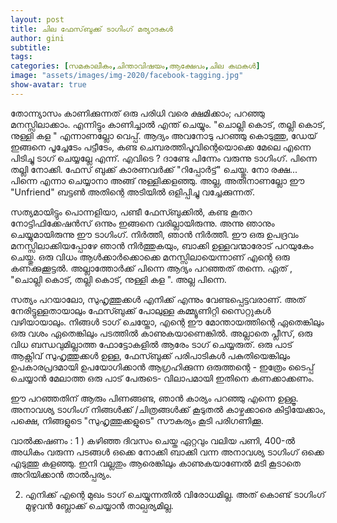 ```yaml
---
layout: post
title: ചില ഫേസ്‌ബുക്ക്‌ ടാഗിംഗ് മര്യാദകള്‍
author: gini
subtitle: 
tags: 
categories: [സമകാലീകം,ചിന്താവിഷയം,ആക്ഷേപം,ചില കഥകള്‍]
image: "assets/images/img-2020/facebook-tagging.jpg"
show-avatar: true
---
```


തോന്ന്യാസം കാണിക്കുന്നത് ഒരു പരിധി വരെ ക്ഷമിക്കാം; പറഞ്ഞു മനസ്സിലാക്കാം. എന്നിട്ടും കാണിച്ചാല്‍ എന്ത് ചെയ്യും. "ചൊല്ലി കൊട്, തല്ലി കൊട്, നുള്ളി കള " എന്നാണല്ലോ വെപ്പ്.
ആദ്യം അവനോടു പറഞ്ഞു കൊടുത്തു, ഡേയ് ഇങ്ങനെ പൂച്ചേടേം പട്ടീടേം, കണ്ട ചെമ്പരത്തിപൂവിന്റെയൊക്കെ മേലെ എന്നെ പിടിച്ചു ടാഗ്  ചെയ്യല്ലേ എന്ന്. എവിടെ ? ദാണ്ടേ പിന്നേം വരുന്നു ടാഗിംഗ്. പിന്നെ തല്ലി നോക്കി. ഫേസ് ബുക്ക്‌  കാരണവര്‍ക്ക്‌ "റിപ്പോര്‍ട്ട്‌" ചെയ്തു. നോ രക്ഷ... പിന്നെ എന്നാ ചെയ്യാനാ അങ്ങ് നുള്ളിക്കളഞ്ഞു. അല്ല, അതിനാണല്ലോ ഈ "Unfriend" ബട്ടണ്‍ അതിന്റെ അടിയില്‍ ഒളിപ്പിച്ചു വച്ചേക്കുന്നത്.


സത്യമായിട്ടും പൊന്നളിയാ, പണ്ടീ ഫേസ്ബുക്കില്‍, കണ്ട കൂതറ നോട്ടിഫിക്കേഷന്‍സ്  ഒന്നും ഇങ്ങനെ വരില്ലായിരുന്നു. അന്നു ഞാനും ചെയ്യുമായിരുന്നു ഈ ടാഗിംഗ്. നിര്‍ത്തീ, ഞാന്‍ നിര്‍ത്തീ. ഈ ഒരു ഉപദ്രവം മനസ്സിലാക്കിയപ്പോഴേ ഞാന്‍ നിര്‍ത്തുകയും, ബാക്കി ഉള്ളവന്മാരോട് പറയുകേം ചെയ്തു. ഒരു വിധം ആള്‍ക്കാര്‍ക്കൊക്കെ മനസ്സിലായെന്നാണ് എന്റെ ഒരു കണക്കുക്കൂട്ടല്‍. അല്ലാത്തോര്‍ക്ക്‌ പിന്നെ ആദ്യം പറഞ്ഞത് തന്നെ. ഏത് , "ചൊല്ലി കൊട്, തല്ലി കൊട്, നുള്ളി കള ". അല്ല പിന്നെ.

സത്യം പറയാലോ, സുഹൃത്തുക്കള്‍ എനിക്ക് എന്നും വേണ്ടപ്പെട്ടവരാണ്. അത് നേരിട്ടുള്ളതായാലും ഫേസ്ബുക്ക്‌ പോലുള്ള കമ്മ്യൂണിറ്റി സൈറ്റുകള്‍ വഴിയായാലും. നിങ്ങള്‍ ടാഗ്  ചെയ്തോ, എന്റെ ഈ മോന്തായത്തിന്റെ ഏതെങ്കിലും ഒരു വശം ഏതെങ്കിലും പടത്തില്‍ കാണുകയാണെങ്കില്‍. അല്ലാതെ  പ്ലീസ്, ഒരു വിധ ബന്ധവുമില്ലാത്ത ഫോട്ടോകളില്‍ ആരേം ടാഗ് ചെയ്യരുത്. ഒരു പാട് ആക്റ്റിവ് സുഹൃത്തുക്കള്‍ ഉള്ള, ഫേസ്ബുക്ക്‌ പരിപാടികള്‍ പകുതിയെങ്കിലും ഉപകാരപ്രദമായി ഉപയോഗിക്കാന്‍ ആഗ്രഹിക്കുന്ന ഒരുത്തന്റെ - ഇത്രേം ടൈപ്പ് ചെയ്യാന്‍ മേലാത്ത ഒരു പാട് പേരുടെ- വിലാപമായി ഇതിനെ കണക്കാക്കണം.

ഈ പറഞ്ഞതിന് ആരും പിണങ്ങണ്ട, ഞാന്‍ കാര്യം പറഞ്ഞു എന്നെ ഉള്ളൂ. അനാവശ്യ ടാഗിംഗ് നിങ്ങള്‍ക്ക് /ചിത്രങ്ങള്‍ക്ക് കൂടുതല്‍ കാഴ്ചക്കാരെ കിട്ടിയേക്കാം, പക്ഷെ, നിങ്ങളുടെ "സുഹൃത്തുക്കളുടെ" സൗകര്യം കൂടി പരിഗണിക്കൂ. 

വാല്‍ക്കഷണം : 
1 ) കഴിഞ്ഞ ദിവസം ചെയ്ത ഏറ്റവും വലിയ പണി, 400-ല്‍ അധികം വരുന്ന പടങ്ങള്‍ ഒക്കെ നോക്കി ബാക്കി വന്ന അനാവശ്യ  ടാഗിംഗ് ഒക്കെ എടുത്തു കളഞ്ഞു. ഇനി വല്ലതും ആരെങ്കിലും കാണുകയാണേല്‍ മടി കൂടാതെ അറിയിക്കാന്‍ താല്‍പ്പര്യം. 

2) എനിക്ക് എന്റെ മുഖം ടാഗ്  ചെയ്യുന്നതില്‍ വിരോധമില്ല. അത് കൊണ്ട് ടാഗിംഗ് മുഴുവന്‍ ബ്ലോക്ക്‌ ചെയ്യാന്‍  താല്പര്യമില്ല.